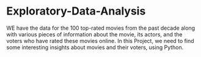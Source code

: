 # Exploratory-Data-Analysis
WE have the data for the 100 top-rated movies from the past decade along with various pieces of information about the movie, its actors, and the voters who have rated these movies online. In this Project, we need to find some interesting insights about movies and their voters, using Python.
